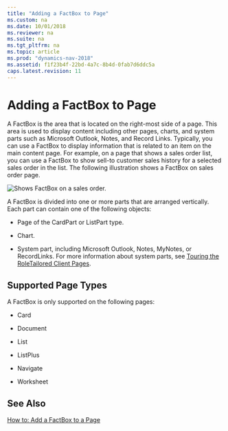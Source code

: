 ```yaml
---
title: "Adding a FactBox to Page"
ms.custom: na
ms.date: 10/01/2018
ms.reviewer: na
ms.suite: na
ms.tgt_pltfrm: na
ms.topic: article
ms.prod: "dynamics-nav-2018"
ms.assetid: f1f23b4f-22bd-4a7c-8b4d-0fab7d6ddc5a
caps.latest.revision: 11
---
```

# Adding a FactBox to Page
A FactBox is the area that is located on the right-most side of a page. This area is used to display content including other pages, charts, and system parts such as Microsoft Outlook, Notes, and Record Links. Typically, you can use a FactBox to display information that is related to an item on the main content page. For example, on a page that shows a sales order list, you can use a FactBox to show sell-to customer sales history for a selected sales order in the list. The following illustration shows a FactBox on sales order page.  
  
 ![Shows FactBox on a sales order.](media/NAVRTCFactBoxOverview.png "NAVRTCFactBoxOverview")  
  
 A FactBox is divided into one or more parts that are arranged vertically. Each part can contain one of the following objects:  
  
-   Page of the CardPart or ListPart type.  
  
-   Chart.  
  
-   System part, including Microsoft Outlook, Notes, MyNotes, or RecordLinks. For more information about system parts, see [Touring the RoleTailored Client Pages](Touring-the-RoleTailored-Client-Pages.md).  
  
## Supported Page Types  
 A FactBox is only supported on the following pages:  
  
-   Card  
  
-   Document  
  
-   List  
  
-   ListPlus  
  
-   Navigate  
  
-   Worksheet  
  
## See Also  
 [How to: Add a FactBox to a Page](How-to--Add-a-FactBox-to-a-Page.md)
